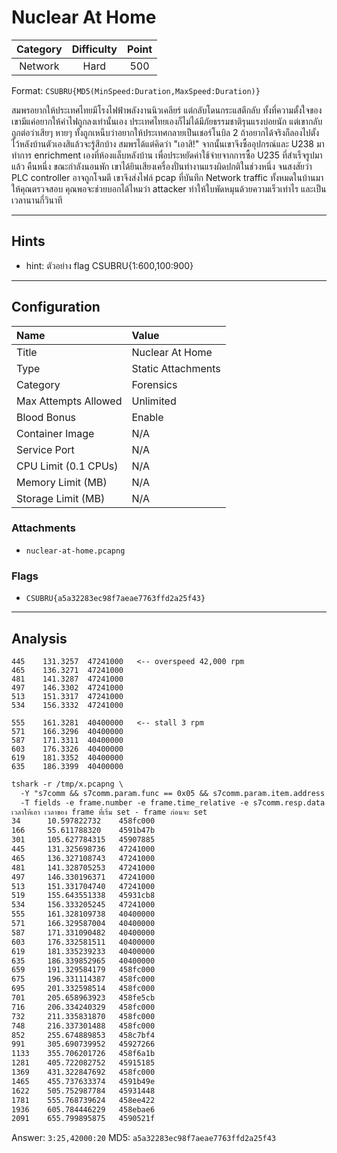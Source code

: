 # Nuclear At Home

| Category | Difficulty | Point |
| :-: | :-: | :-: |
| Network | Hard | 500 |

Format: `CSUBRU{MD5(MinSpeed:Duration,MaxSpeed:Duration)}`

สมพรอยากให้ประเทศไทยมีโรงไฟฟ้าพลังงานนิวเคลียร์ แต่กลับโดนกระแสตีกลับ ทั้งที่ความตั้งใจของเขามีแค่อยากให้ค่าไฟถูกลงเท่านั้นเอง ประเทศไทยเองก็ไม่ได้มีภัยธรรมชาติรุนแรงบ่อยนัก แต่เขากลับถูกต่อว่าเสียๆ หายๆ ทั้งถูกเหน็บว่าอยากให้ประเทศกลายเป็นเชอร์โนบิล 2 ถ้าอยากได้จริงก็ลองไปตั้งไว้หลังบ้านตัวเองสิแล้วจะรู้สึกบ้าง สมพรได้แต่คิดว่า "เอาสิ!" จากนั้นเขาจึงซื้ออุปกรณ์และ U238 มาทำการ enrichment เองที่ห้องแล็บหลังบ้าน เพื่อประหยัดค่าใช้จ่ายจากการซื้อ U235 ที่สำเร็จรูปมาแล้ว
คืนหนึ่ง ขณะกำลังนอนพัก เขาได้ยินเสียงเครื่องปั่นทำงานแรงผิดปกติในช่วงหนึ่ง จนสงสัยว่า PLC controller อาจถูกโจมตี เขาจึงส่งไฟล์ pcap ที่บันทึก Network traffic ทั้งหมดในบ้านมาให้คุณตรวจสอบ คุณพอจะช่วยบอกได้ไหมว่า attacker ทำให้ใบพัดหมุนด้วยความเร็วเท่าไร และเป็นเวลานานกี่วินาที

---

## Hints

- hint: ตัวอย่าง flag CSUBRU{1:600,100:900}

---

## Configuration

| Name | Value |
| :- | :- |
| Title | Nuclear At Home |
| Type | Static Attachments |
| Category | Forensics |
| Max Attempts Allowed | Unlimited |
| Blood Bonus | Enable |
| Container Image | N/A |
| Service Port | N/A |
| CPU Limit (0.1 CPUs) | N/A |
| Memory Limit (MB) | N/A |
| Storage Limit (MB) | N/A |

### Attachments

- `nuclear-at-home.pcapng`

### Flags

- `CSUBRU{a5a32283ec98f7aeae7763ffd2a25f43}`

---

## Analysis

```text
445    131.3257  47241000   <-- overspeed 42,000 rpm
465    136.3271  47241000
481    141.3287  47241000
497    146.3302  47241000
513    151.3317  47241000
534    156.3332  47241000

555    161.3281  40400000   <-- stall 3 rpm
571    166.3296  40400000
587    171.3311  40400000
603    176.3326  40400000
619    181.3352  40400000
635    186.3399  40400000
```

```txt
tshark -r /tmp/x.pcapng \
  -Y "s7comm && s7comm.param.func == 0x05 && s7comm.param.item.address == 0x000020" \
  -T fields -e frame.number -e frame.time_relative -e s7comm.resp.data
เวลาให้เอา เวลาของ frame ที่เริ่ม set - frame ก่อนจะ set
34      10.597822732    458fc000
166     55.611788320    4591b47b
301     105.627784315   45907885
445     131.325698736   47241000
465     136.327108743   47241000
481     141.328705253   47241000
497     146.330196371   47241000
513     151.331704740   47241000
519     155.643551338   45931cb8
534     156.333205245   47241000
555     161.328109738   40400000
571     166.329587004   40400000
587     171.331090482   40400000
603     176.332581511   40400000
619     181.335239233   40400000
635     186.339852965   40400000
659     191.329584179   458fc000
675     196.331114387   458fc000
695     201.332598514   458fc000
701     205.658963923   458fe5cb
716     206.334240329   458fc000
732     211.335831870   458fc000
748     216.337301488   458fc000
852     255.674889853   458c7bf4
991     305.690739952   45927266
1133    355.706201726   458f6a1b
1281    405.722082752   45915185
1369    431.322847692   458fc000
1465    455.737633374   4591b49e
1622    505.752987784   45931448
1781    555.768739624   458ee422
1936    605.784446229   458ebae6
2091    655.799895875   4590521f
```

Answer: `3:25,42000:20`
MD5: `a5a32283ec98f7aeae7763ffd2a25f43`
